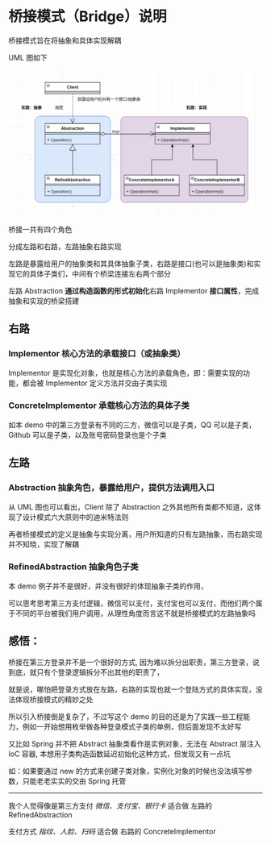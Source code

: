 # 桥接模式（Bridge）说明

桥接模式旨在将抽象和具体实现解耦

UML 图如下

![img.png](img.png)

桥接一共有四个角色

分成左路和右路，左路抽象右路实现

左路是暴露给用户的抽象类和其具体抽象子类，右路是接口(也可以是抽象类)和实现它的具体子类们，中间有个桥梁连接左右两个部分

左路 Abstraction **通过构造函数的形式初始化**右路 Implementor **接口属性**，完成抽象和实现的桥梁搭建

## 右路

### Implementor 核心方法的承载接口（或抽象类）

Implementor 是实现化对象，也就是核心方法的承载角色，即：需要实现的功能，都会被 Implementor 定义方法并交由子类实现

### ConcreteImplementor 承载核心方法的具体子类

如本 demo 中的第三方登录有不同的三方，微信可以是子类，QQ 可以是子类，Github 可以是子类，以及账号密码登录也是个子类

## 左路

### Abstraction 抽象角色，暴露给用户，提供方法调用入口

从 UML 图也可以看出，Client 除了 Abstraction 之外其他所有类都不知道，这体现了设计模式六大原则中的迪米特法则

再者桥接模式的定义是抽象与实现分离，用户所知道的只有左路抽象，而右路实现并不知晓，实现了解耦

### RefinedAbstraction 抽象角色子类

本 demo 例子并不是很好，并没有很好的体现抽象子类的作用，

可以思考思考第三方支付逻辑，微信可以支付，支付宝也可以支付，而他们两个属于不同的平台被我们用户调用，从理性角度而言这不就是桥接模式的左路抽象吗

## 感悟：

桥接在第三方登录并不是一个很好的方式, 因为难以拆分出职责，第三方登录，说到底，就只有个登录逻辑拆分不出其他的职责了，

就是说，哪怕把登录方式放在左路，右路的实现也就一个登陆方式的具体实现，没法体现桥接模式的精妙之处

所以引入桥接倒是复杂了，不过写这个 demo 的目的还是为了实践一些工程能力，例如一开始想用枚举做各种登录模式子类的单例，但后面发现不太好写

又比如 Spring 并不把 Abstract 抽象类看作是实例对象，无法在 Abstract 层注入 IoC 容器, 本想用子类构造函数延迟初始化这种方式，但发现又有一点坑

如：如果要通过 new 的方式来创建子类对象，实例化对象的时候也没法填写参数，只能老老实实的交由 Spring 托管

---

我个人觉得像是第三方支付 _微信、支付宝、银行卡_ 适合做 左路的 RefinedAbstraction 

支付方式 _指纹、人脸、扫码_ 适合做 右路的 ConcreteImplementor